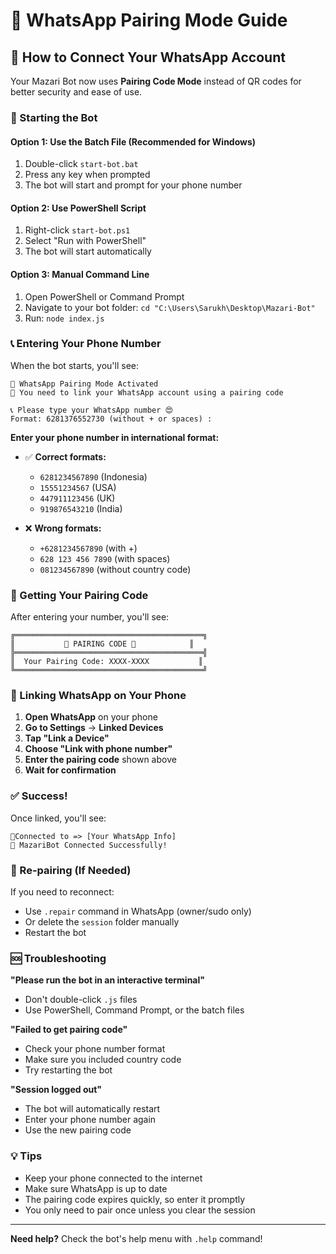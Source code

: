 # 🔐 WhatsApp Pairing Mode Guide

## 📱 How to Connect Your WhatsApp Account

Your Mazari Bot now uses **Pairing Code Mode** instead of QR codes for better security and ease of use.

### 🚀 Starting the Bot

#### Option 1: Use the Batch File (Recommended for Windows)
1. Double-click `start-bot.bat`
2. Press any key when prompted
3. The bot will start and prompt for your phone number

#### Option 2: Use PowerShell Script
1. Right-click `start-bot.ps1`
2. Select "Run with PowerShell"
3. The bot will start automatically

#### Option 3: Manual Command Line
1. Open PowerShell or Command Prompt
2. Navigate to your bot folder: `cd "C:\Users\Sarukh\Desktop\Mazari-Bot"`
3. Run: `node index.js`

### 📞 Entering Your Phone Number

When the bot starts, you'll see:
```
🔐 WhatsApp Pairing Mode Activated
📱 You need to link your WhatsApp account using a pairing code

📞 Please type your WhatsApp number 😍
Format: 6281376552730 (without + or spaces) : 
```

**Enter your phone number in international format:**
- ✅ **Correct formats:**
  - `6281234567890` (Indonesia)
  - `15551234567` (USA)
  - `447911123456` (UK)
  - `919876543210` (India)

- ❌ **Wrong formats:**
  - `+6281234567890` (with +)
  - `628 123 456 7890` (with spaces)
  - `081234567890` (without country code)

### 🔐 Getting Your Pairing Code

After entering your number, you'll see:
```
╔══════════════════════════════════════════╗
║           🔐 PAIRING CODE 🔐            ║
╠══════════════════════════════════════════╣
║  Your Pairing Code: XXXX-XXXX           ║
╚══════════════════════════════════════════╝
```

### 📱 Linking WhatsApp on Your Phone

1. **Open WhatsApp** on your phone
2. **Go to Settings** → **Linked Devices**
3. **Tap "Link a Device"**
4. **Choose "Link with phone number"**
5. **Enter the pairing code** shown above
6. **Wait for confirmation**

### ✅ Success!

Once linked, you'll see:
```
🌿Connected to => [Your WhatsApp Info]
🤖 MazariBot Connected Successfully!
```

### 🔄 Re-pairing (If Needed)

If you need to reconnect:
- Use `.repair` command in WhatsApp (owner/sudo only)
- Or delete the `session` folder manually
- Restart the bot

### 🆘 Troubleshooting

**"Please run the bot in an interactive terminal"**
- Don't double-click `.js` files
- Use PowerShell, Command Prompt, or the batch files

**"Failed to get pairing code"**
- Check your phone number format
- Make sure you included country code
- Try restarting the bot

**"Session logged out"**
- The bot will automatically restart
- Enter your phone number again
- Use the new pairing code

### 💡 Tips

- Keep your phone connected to the internet
- Make sure WhatsApp is up to date
- The pairing code expires quickly, so enter it promptly
- You only need to pair once unless you clear the session

---

**Need help?** Check the bot's help menu with `.help` command!
